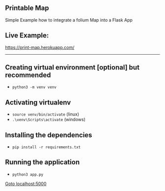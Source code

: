 ## Printable Map

Simple Example how to integrate a folium Map into a Flask App

## Live Example: 
https://print-map.herokuapp.com/

________________

## Creating virtual environment [optional] but recommended
* `python3 -m venv venv`

## Activating virtualenv

* `source venv/bin/activate` (linux)
* `.\venv\Scripts\activate` (windows)

## Installing the dependencies
* `pip install -r requirements.txt`

## Running the application
* `python3 app.py`

[Goto localhost:5000](http://127.0.0.1:5000/)

